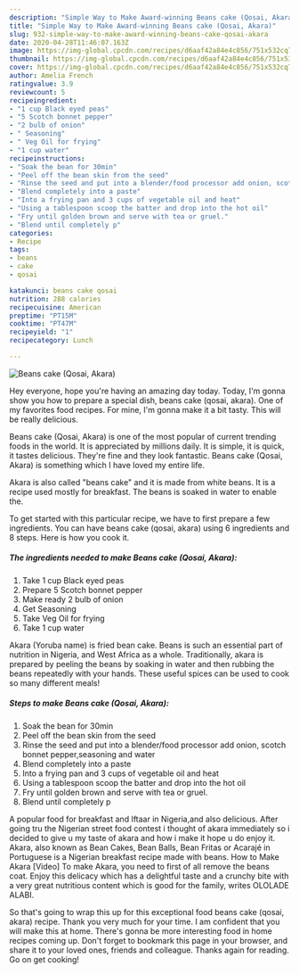 ```yaml
---
description: "Simple Way to Make Award-winning Beans cake (Qosai, Akara)"
title: "Simple Way to Make Award-winning Beans cake (Qosai, Akara)"
slug: 932-simple-way-to-make-award-winning-beans-cake-qosai-akara
date: 2020-04-28T11:46:07.163Z
image: https://img-global.cpcdn.com/recipes/d6aaf42a84e4c856/751x532cq70/beans-cake-qosai-akara-recipe-main-photo.jpg
thumbnail: https://img-global.cpcdn.com/recipes/d6aaf42a84e4c856/751x532cq70/beans-cake-qosai-akara-recipe-main-photo.jpg
cover: https://img-global.cpcdn.com/recipes/d6aaf42a84e4c856/751x532cq70/beans-cake-qosai-akara-recipe-main-photo.jpg
author: Amelia French
ratingvalue: 3.9
reviewcount: 5
recipeingredient:
- "1 cup Black eyed peas"
- "5 Scotch bonnet pepper"
- "2 bulb of onion"
- " Seasoning"
- " Veg Oil for frying"
- "1 cup water"
recipeinstructions:
- "Soak the bean for 30min"
- "Peel off the bean skin from the seed"
- "Rinse the seed and put into a blender/food processor add onion, scotch bonnet pepper,seasoning and water"
- "Blend completely into a paste"
- "Into a frying pan and 3 cups of vegetable oil and heat"
- "Using a tablespoon scoop the batter and drop into the hot oil"
- "Fry until golden brown and serve with tea or gruel."
- "Blend until completely p"
categories:
- Recipe
tags:
- beans
- cake
- qosai

katakunci: beans cake qosai 
nutrition: 288 calories
recipecuisine: American
preptime: "PT15M"
cooktime: "PT47M"
recipeyield: "1"
recipecategory: Lunch

---
```



![Beans cake (Qosai, Akara)](https://img-global.cpcdn.com/recipes/d6aaf42a84e4c856/751x532cq70/beans-cake-qosai-akara-recipe-main-photo.jpg)

Hey everyone, hope you're having an amazing day today. Today, I'm gonna show you how to prepare a special dish, beans cake (qosai, akara). One of my favorites food recipes. For mine, I'm gonna make it a bit tasty. This will be really delicious.

Beans cake (Qosai, Akara) is one of the most popular of current trending foods in the world. It is appreciated by millions daily. It is simple, it is quick, it tastes delicious. They're fine and they look fantastic. Beans cake (Qosai, Akara) is something which I have loved my entire life.

Akara is also called &#34;beans cake&#34; and it is made from white beans. It is a recipe used mostly for breakfast. The beans is soaked in water to enable the.


To get started with this particular recipe, we have to first prepare a few ingredients. You can have beans cake (qosai, akara) using 6 ingredients and 8 steps. Here is how you cook it.

<!--inarticleads1-->

##### The ingredients needed to make Beans cake (Qosai, Akara):

1. Take 1 cup Black eyed peas
1. Prepare 5 Scotch bonnet pepper
1. Make ready 2 bulb of onion
1. Get  Seasoning
1. Take  Veg Oil for frying
1. Take 1 cup water


Akara (Yoruba name) is fried bean cake. Beans is such an essential part of nutrition in Nigeria, and West Africa as a whole. Traditionally, akara is prepared by peeling the beans by soaking in water and then rubbing the beans repeatedly with your hands. These useful spices can be used to cook so many different meals! 

<!--inarticleads2-->

##### Steps to make Beans cake (Qosai, Akara):

1. Soak the bean for 30min
1. Peel off the bean skin from the seed
1. Rinse the seed and put into a blender/food processor add onion, scotch bonnet pepper,seasoning and water
1. Blend completely into a paste
1. Into a frying pan and 3 cups of vegetable oil and heat
1. Using a tablespoon scoop the batter and drop into the hot oil
1. Fry until golden brown and serve with tea or gruel.
1. Blend until completely p


A popular food for breakfast and Iftaar in Nigeria,and also delicious. After going tru the Nigerian street food contest i thought of akara immediately so i decided to give u my taste of akara and how i make it hope u do enjoy it. Akara, also known as Bean Cakes, Bean Balls, Bean Fritas or Acarajé in Portuguese is a Nigerian breakfast recipe made with beans. How to Make Akara [Video] To make Akara, you need to first of all remove the beans coat. Enjoy this delicacy which has a delightful taste and a crunchy bite with a very great nutritious content which is good for the family, writes OLOLADE ALABI. 

So that's going to wrap this up for this exceptional food beans cake (qosai, akara) recipe. Thank you very much for your time. I am confident that you will make this at home. There's gonna be more interesting food in home recipes coming up. Don't forget to bookmark this page in your browser, and share it to your loved ones, friends and colleague. Thanks again for reading. Go on get cooking!
